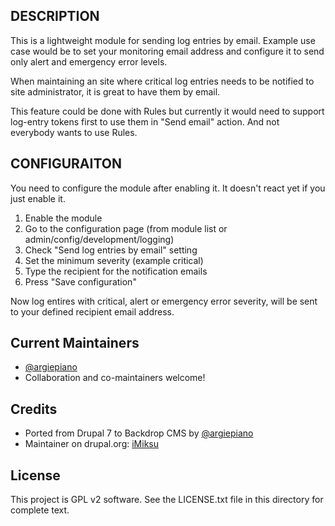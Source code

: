 ## DESCRIPTION
This is a lightweight module for sending log entries by email. Example use case
would be to set your monitoring email address and configure it to send only
alert and emergency error levels.

When maintaining an site where critical log entries needs to be notified to site administrator, it is great to have them by email.

This feature could be done with Rules but currently it would need to support log-entry tokens first to use them in "Send email" action. And not everybody wants to use Rules.

## CONFIGURAITON
You need to configure the module after enabling it. It doesn't react yet if you
just enable it.

1) Enable the module
2) Go to the configuration page (from module list or
   admin/config/development/logging)
3) Check "Send log entries by email" setting
4) Set the minimum severity (example critical)
5) Type the recipient for the notification emails
6) Press "Save configuration"

Now log entires with critical, alert or emergency error severity, will be sent
to your defined recipient email address.

## Current Maintainers
 - [@argiepiano](https://github.com/argiepiano)
 - Collaboration and co-maintainers welcome!

## Credits
 - Ported from Drupal 7 to Backdrop CMS by [@argiepiano](https://github.com/argiepiano)
 - Maintainer on drupal.org: [iMiksu](https://www.drupal.org/u/imiksu)

## License

This project is GPL v2 software. See the LICENSE.txt file in this directory for
complete text.
